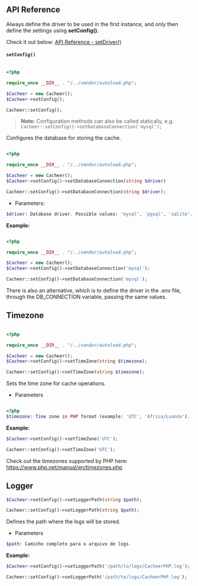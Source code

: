 ## API Reference

Always define the driver to be used in the first instance, and only then define the settings using **setConfig()**.

Check it out below:
[API Reference - setDriver()](./drivers.md)

#### `setConfig()`

```php

<?php

require_once __DIR__ . "/../vendor/autoload.php"; 

$Cacheer = new Cacheer();
$Cacheer->setConfig();
```

```php
Cacheer::setConfig();
```

> **Note:** Configuration methods can also be called statically, e.g. `Cacheer::setConfig()->setDatabaseConnection('mysql');`

Configures the database for storing the cache.
```php

<?php

require_once __DIR__ . "/../vendor/autoload.php"; 

$Cacheer = new Cacheer();
$Cacheer->setConfig()->setDatabaseConnection(string $driver)
```

```php
Cacheer::setConfig()->setDatabaseConnection(string $driver);
```

- Parameters:

```php
$driver: Database driver. Possible values: 'mysql', 'pgsql', 'sqlite'.
```

**Example:**

```php

<?php

require_once __DIR__ . "/../vendor/autoload.php"; 

$Cacheer = new Cacheer();
$Cacheer->setConfig()->setDatabaseConnection('mysql');
```

```php
Cacheer::setConfig()->setDatabaseConnection('mysql');
```

There is also an alternative, which is to define the driver in the .env file, through the DB_CONNECTION variable, passing the same values.

Timezone
---

```php

<?php

require_once __DIR__ . "/../vendor/autoload.php"; 

$Cacheer = new Cacheer();
$Cacheer->setConfig()->setTimeZone(string $timezone);
```

```php
Cacheer::setConfig()->setTimeZone(string $timezone);
```

Sets the time zone for cache operations.
- Parameters

```php

<?php
$timezone: Time zone in PHP format (example: 'UTC', 'Africa/Luanda').
```

**Example:**

```php
$Cacheer->setConfig()->setTimeZone('UTC');
```

```php
Cacheer::setConfig()->setTimeZone('UTC');
```

Check out the timezones supported by PHP here: 
https://www.php.net/manual/en/timezones.php

Logger
---

```php
$Cacheer->setConfig()->setLoggerPath(string $path);
```

```php
Cacheer::setConfig()->setLoggerPath(string $path);
```
Defines the path where the logs will be stored.

- Parameters

```php
$path: Caminho completo para o arquivo de logs.
```

**Example:**

```php
$Cacheer->setConfig()->setLoggerPath('/path/to/logs/CacheerPHP.log');
```

```php
Cacheer::setConfig()->setLoggerPath('/path/to/logs/CacheerPHP.log');
```
